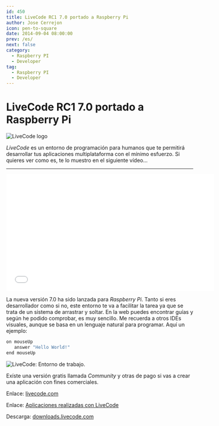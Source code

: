 ```yaml
---
id: 450
title: LiveCode RC1 7.0 portado a Raspberry Pi
author: Jose Cerrejon
icon: pen-to-square
date: 2014-09-04 08:00:00
prev: /es/
next: false
category:
  - Raspberry PI
  - Developer
tag:
  - Raspberry PI
  - Developer
---
```


# LiveCode RC1 7.0 portado a Raspberry Pi

![LiveCode logo](/images/2014/09/livecode_logo.png)

*LiveCode* es un entorno de programación para humanos que te permitirá desarrollar tus aplicaciones multiplataforma con el mínimo esfuerzo. Si quieres ver como es, te lo muestro en el siguiente vídeo...

- - -
<iframe width="560" height="315" src="//www.youtube.com/embed/9HF_FcHOP-s" frameborder="0" allowfullscreen></iframe>

La nueva versión 7.0 ha sido lanzada para *Raspberry Pi*. Tanto si eres desarrollador como si no, este entorno te va a facilitar la tarea ya que se trata de un sistema de arrastrar y soltar. En la web puedes encontrar guías y según he podido comprobar, es muy sencillo. Me recuerda a otros IDEs visuales, aunque se basa en un lenguaje natural para programar. Aquí un ejemplo:

```bash
on mouseUp
   answer "Hello World!"
end mouseUp
```

![LiveCode: Entorno de trabajo.](/images/2014/09/livecode.png "LiveCode: Entorno de trabajo.")

Exíste una versión gratis llamada *Community* y otras de pago si vas a crear una aplicación con fines comerciales.

Enlace: [livecode.com](http://livecode.com/)

Enlace: [Aplicaciones realizadas con LiveCode](http://livecode.com/showcase/)

Descarga: [downloads.livecode.com](http://downloads.livecode.com/livecode/)